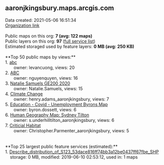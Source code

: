 <h2>aaronjkingsbury.maps.arcgis.com</h2> Data created: 2021-05-06 16:51:34 <br /><a target='new' href='https://aaronjkingsbury.maps.arcgis.com'>Organization link</a><br /><br />Public maps on this org: <b>7 (avg: 122 maps)</b><br />Public layers on this org: <b>97 </b>(<a target='new' href='https://services.arcgis.com/nDqrogMa7kvJek7z/ArcGIS/rest/services'>full service list</a>)<br />Estimated storaged used by feature layers: <b>0 MB (avg: 250 KB)</b><br /><br />**Top 50 public maps by views:**<br />  1. <a target='new' href='https://www.arcgis.com/home/item.html?id=3519843d815048a5828e2b468b979241'>abc</a> <br />  &nbsp;&nbsp;&nbsp;&nbsp; &nbsp;&nbsp;owner: levancuong, views: 20<br />  2. <a target='new' href='https://www.arcgis.com/home/item.html?id=13cedb4a09d24486a5d05d0196ad181d'>ABC</a> <br />  &nbsp;&nbsp;&nbsp;&nbsp; &nbsp;&nbsp;owner: nguyenquyen, views: 16<br />  3. <a target='new' href='https://www.arcgis.com/home/item.html?id=bfb8622cd7f1452fb8d428623139e3b0'>Natalie Samuels GE200 2020</a> <br />  &nbsp;&nbsp;&nbsp;&nbsp; &nbsp;&nbsp;owner: Natalie.Samuels, views: 15<br />  4. <a target='new' href='https://www.arcgis.com/home/item.html?id=b4879a2251134698895279e764d2b7d1'>Climate Change</a> <br />  &nbsp;&nbsp;&nbsp;&nbsp; &nbsp;&nbsp;owner: henry.adams_aaronjkingsbury, views: 7<br />  5. <a target='new' href='https://www.arcgis.com/home/item.html?id=0b978e23c64949f98c43cfee66cf1ceb'>Education - Covid - Unemployment Byrons Map</a> <br />  &nbsp;&nbsp;&nbsp;&nbsp; &nbsp;&nbsp;owner: byron.dossett, views: 6<br />  6. <a target='new' href='https://www.arcgis.com/home/item.html?id=39c9a6af520b418e86e890a391b8274b'>Human Geography Map: Sydney Tilton</a> <br />  &nbsp;&nbsp;&nbsp;&nbsp; &nbsp;&nbsp;owner: s.underhilltilton_aaronjkingsbury, views: 6<br />  7. <a target='new' href='https://www.arcgis.com/home/item.html?id=5b4933686bf343db81d099656890beb2'>Criticial Habitat</a> <br />  &nbsp;&nbsp;&nbsp;&nbsp; &nbsp;&nbsp;owner: Christopher.Parmenter_aaronjkingsbury, views: 5<br /><br /><br />**Top 25 largest public feature services (estimated):**<br /> 1. <a target='new' href='https://www.arcgis.com/home/item.html?id=bbc7aa586189409d95b53d14c31ac100'>Describe_distribution_of_S123_53dace816ff74bb3a12be0437ff67fbe_SHP</a><br /> &nbsp;&nbsp;&nbsp;&nbsp;storage: 0 MB, modified: 2019-06-10 02:53:12,  used in: 1 maps<br />